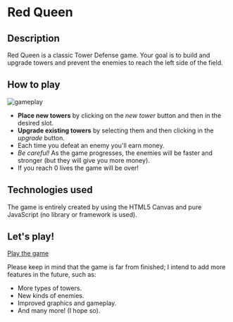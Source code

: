 # Red Queen
## Description
Red Queen is a classic Tower Defense game. Your goal is to build and upgrade towers and prevent the enemies to reach the left side of the field.
## How to play
![gameplay](media/screencast.gif)
- **Place new towers** by clicking on the *new tower* button and then in the desired slot.
- **Upgrade existing towers** by selecting them and then clicking in the *upgrade* button.
- Each time you defeat an enemy you'll earn money.
- *Be careful!* As the game progresses, the enemies will be faster and stronger (but they will give you more money).
- If you reach 0 lives the game will be over!

## Technologies used
The game is entirely created by using the HTML5 Canvas and pure JavaScript (no library or framework is used).

## Let's play!
[Play the game](https://rubenvillarnet.github.io/red-queen/)

Please keep in mind that the game is far from finished; I intend to add more features in the future, such as:
- More types of towers.
- New kinds of enemies.
- Improved graphics and gameplay.
- And many more! (I hope so).



